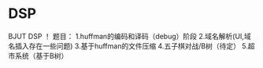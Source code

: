 # DSP
BJUT DSP ！
题目：
  1.huffman的编码和译码（debug）阶段
  2.域名解析(UI,域名插入存在一些问题)
  3.基于huffman的文件压缩
  4.五子棋对战/B树（待定）
  5.超市系统（基于B树）
